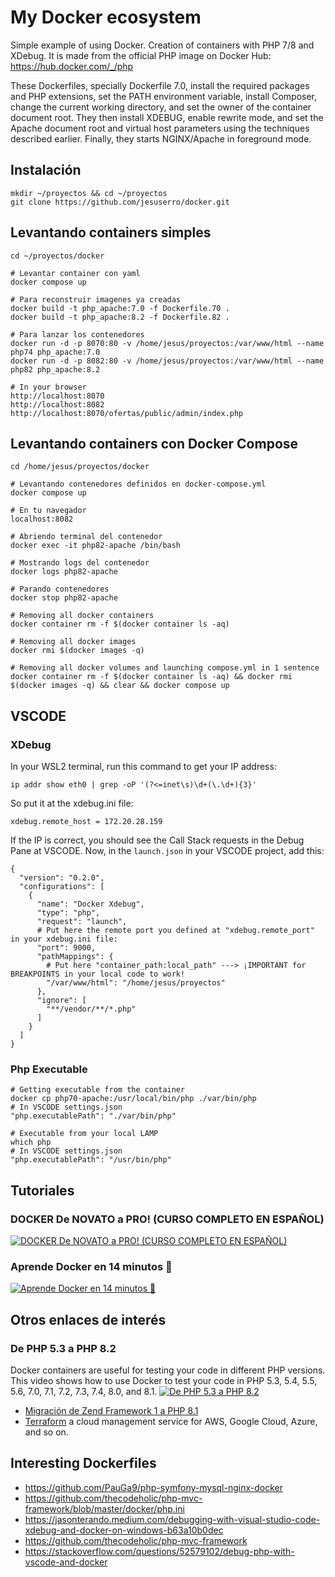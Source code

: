 # My Docker ecosystem

Simple example of using Docker. Creation of containers with PHP 7/8 and XDebug.
It is made from the official PHP image on Docker Hub: <https://hub.docker.com/_/php>

These Dockerfiles, specially Dockerfile 7.0, install the required packages and PHP extensions, set the PATH environment variable, install Composer, change the current working directory, and set the owner of the container document root. They then install XDEBUG, enable rewrite mode, and set the Apache document root and virtual host parameters using the techniques described earlier. Finally, they starts NGINX/Apache in foreground mode.

## Instalación

``` shell
mkdir ~/proyectos && cd ~/proyectos
git clone https://github.com/jesuserro/docker.git
```

## Levantando containers simples

``` shell
cd ~/proyectos/docker

# Levantar container con yaml
docker compose up

# Para reconstruir imagenes ya creadas
docker build -t php_apache:7.0 -f Dockerfile.70 .
docker build -t php_apache:8.2 -f Dockerfile.82 .

# Para lanzar los contenedores
docker run -d -p 8070:80 -v /home/jesus/proyectos:/var/www/html --name php74 php_apache:7.0
docker run -d -p 8082:80 -v /home/jesus/proyectos:/var/www/html --name php82 php_apache:8.2

# In your browser
http://localhost:8070
http://localhost:8082
http://localhost:8070/ofertas/public/admin/index.php
```

## Levantando containers con Docker Compose

``` shell
cd /home/jesus/proyectos/docker

# Levantando contenedores definidos en docker-compose.yml
docker compose up

# En tu navegador
localhost:8082

# Abriendo terminal del contenedor
docker exec -it php82-apache /bin/bash

# Mostrando logs del contenedor
docker logs php82-apache

# Parando contenedores
docker stop php82-apache

# Removing all docker containers  
docker container rm -f $(docker container ls -aq)

# Removing all docker images  
docker rmi $(docker images -q)

# Removing all docker volumes and launching compose.yml in 1 sentence
docker container rm -f $(docker container ls -aq) && docker rmi $(docker images -q) && clear && docker compose up
```

## VSCODE

### XDebug

In your WSL2 terminal, run this command to get your IP address:

``` shell
ip addr show eth0 | grep -oP '(?<=inet\s)\d+(\.\d+){3}'
```

So put it at the xdebug.ini file:

``` shell
xdebug.remote_host = 172.20.28.159
```

If the IP is correct, you should see the Call Stack requests in the Debug Pane at VSCODE.
Now, in the `launch.json` in your VSCODE project, add this:

``` shell
{
  "version": "0.2.0",
  "configurations": [
    {
      "name": "Docker Xdebug",
      "type": "php",
      "request": "launch",
      # Put here the remote port you defined at "xdebug.remote_port" in your xdebug.ini file:
      "port": 9000,
      "pathMappings": {
        # Put here "container_path:local_path" ---> ¡IMPORTANT for BREAKPOINTS in your local code to work!
        "/var/www/html": "/home/jesus/proyectos" 
      },
      "ignore": [
        "**/vendor/**/*.php"
      ]
    }
  ]
}
```

### Php Executable

``` shell
# Getting executable from the container
docker cp php70-apache:/usr/local/bin/php ./var/bin/php
# In VSCODE settings.json
"php.executablePath": "./var/bin/php"

# Executable from your local LAMP
which php
# In VSCODE settings.json
"php.executablePath": "/usr/bin/php"
```

## Tutoriales

### DOCKER De NOVATO a PRO! (CURSO COMPLETO EN ESPAÑOL)

[![DOCKER De NOVATO a PRO! (CURSO COMPLETO EN ESPAÑOL)](https://img.youtube.com/vi/CV_Uf3Dq-EU/0.jpg)](https://www.youtube.com/watch?v=CV_Uf3Dq-EU)

### Aprende Docker en 14 minutos 🐳

[![Aprende Docker en 14 minutos 🐳](https://img.youtube.com/vi/6idFknRIOp4/0.jpg)](https://www.youtube.com/watch?v=6idFknRIOp4)

## Otros enlaces de interés

### De PHP 5.3 a PHP 8.2

Docker containers are useful for testing your code in different PHP versions. This video shows how to use Docker to test your code in PHP 5.3, 5.4, 5.5, 5.6, 7.0, 7.1, 7.2, 7.3, 7.4, 8.0, and 8.1.
[![De PHP 5.3 a PHP 8.2](https://img.youtube.com/vi/BHAYO6esXlw/0.jpg)](https://www.youtube.com/watch?v=BHAYO6esXlw)

- [Migración de Zend Framework 1 a PHP 8.1](https://github.com/Shardj/zf1-future)
- [Terraform](https://registry.terraform.io/) a cloud management service for AWS, Google Cloud, Azure, and so on.

## Interesting Dockerfiles

- <https://github.com/PauGa9/php-symfony-mysql-nginx-docker>
- <https://github.com/thecodeholic/php-mvc-framework/blob/master/docker/php.ini>
- <https://jasonterando.medium.com/debugging-with-visual-studio-code-xdebug-and-docker-on-windows-b63a10b0dec>
- <https://github.com/thecodeholic/php-mvc-framework>
- <https://stackoverflow.com/questions/52579102/debug-php-with-vscode-and-docker>
